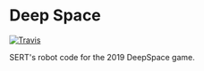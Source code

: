 # Deep Space

[![Travis][travis-img]][travis-url]

SERT's robot code for the 2019 DeepSpace game.

[travis-img]: https://img.shields.io/travis/SouthEugeneRoboticsTeam/DeepSpace-2019.svg?style=flat-square
[travis-url]: https://travis-ci.org/SouthEugeneRoboticsTeam/DeepSpace-2019

